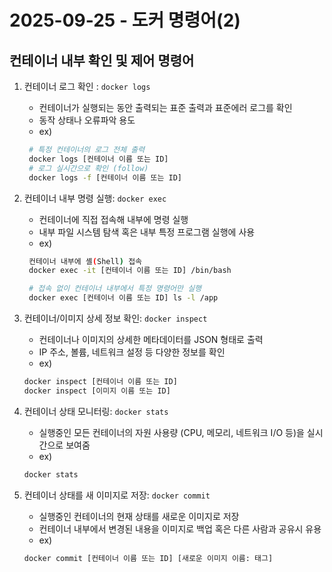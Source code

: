 # 2025-09-25 - 도커 명령어(2)

## 컨테이너 내부 확인 및 제어 명령어

1. 컨테이너 로그 확인 : `docker logs`
   - 컨테이너가 실행되는 동안 출력되는 표준 출력과 표준에러 로그를 확인
   - 동작 상태나 오류파악 용도
   - ex)

   ```bash
    # 특정 컨테이너의 로그 전체 출력
    docker logs [컨테이너 이름 또는 ID]
    # 로그 실시간으로 확인 (follow)
    docker logs -f [컨테이너 이름 또는 ID]
   ```

2. 컨테이너 내부 명령 실행: `docker exec`
   - 컨테이너에 직접 접속해 내부에 명령 실행
   - 내부 파일 시스템 탐색 혹은 내부 특정 프로그램 실행에 사용
   - ex)
  
   ```bash
    컨테이너 내부에 셸(Shell) 접속
    docker exec -it [컨테이너 이름 또는 ID] /bin/bash

    # 접속 없이 컨테이너 내부에서 특정 명령어만 실행
    docker exec [컨테이너 이름 또는 ID] ls -l /app
   ```

3. 컨테이너/이미지 상세 정보 확인: `docker inspect`
   - 컨테이너나 이미지의 상세한 메타데이터를 JSON 형태로 출력
   - IP 주소, 볼륨, 네트워크 설정 등 다양한 정보를 확인
   - ex)

    ``` bash
    docker inspect [컨테이너 이름 또는 ID]
    docker inspect [이미지 이름 또는 ID]
    ```

4. 컨테이너 상태 모니터링: `docker stats`
   - 실행중인 모든 컨테이너의 자원 사용량 (CPU, 메모리, 네트워크 I/O 등)을 실시간으로 보여줌
   - ex)
  
    ```bash
    docker stats
    ```

5. 컨테이너 상태를 새 이미지로 저장: `docker commit`
   - 실행중인 컨테이너의 현재 상태를 새로운 이미지로 저장
   - 컨테이너 내부에서 변경된 내용을 이미지로 백업 혹은 다른 사람과 공유시 유용
   - ex)

    ```bash
    docker commit [컨테이너 이름 또는 ID] [새로운 이미지 이름: 태그]
    ```
